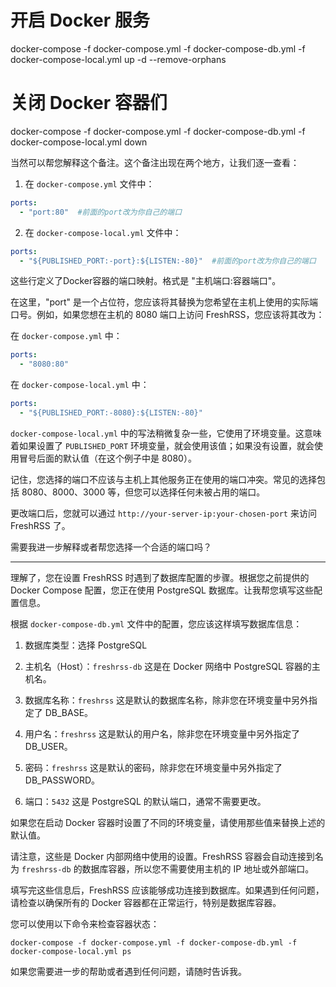 # 开启 Docker 服务
docker-compose -f docker-compose.yml -f docker-compose-db.yml -f docker-compose-local.yml up -d --remove-orphans

# 关闭 Docker 容器们
docker-compose -f docker-compose.yml -f docker-compose-db.yml -f docker-compose-local.yml down



当然可以帮您解释这个备注。这个备注出现在两个地方，让我们逐一查看：

1. 在 `docker-compose.yml` 文件中：

```yaml
ports:
  - "port:80"  #前面的port改为你自己的端口
```

2. 在 `docker-compose-local.yml` 文件中：

```yaml
ports:
  - "${PUBLISHED_PORT:-port}:${LISTEN:-80}"  #前面的port改为你自己的端口
```

这些行定义了Docker容器的端口映射。格式是 "主机端口:容器端口"。

在这里，"port" 是一个占位符，您应该将其替换为您希望在主机上使用的实际端口号。例如，如果您想在主机的 8080 端口上访问 FreshRSS，您应该将其改为：

在 `docker-compose.yml` 中：
```yaml
ports:
  - "8080:80"
```

在 `docker-compose-local.yml` 中：
```yaml
ports:
  - "${PUBLISHED_PORT:-8080}:${LISTEN:-80}"
```

`docker-compose-local.yml` 中的写法稍微复杂一些，它使用了环境变量。这意味着如果设置了 `PUBLISHED_PORT` 环境变量，就会使用该值；如果没有设置，就会使用冒号后面的默认值（在这个例子中是 8080）。

记住，您选择的端口不应该与主机上其他服务正在使用的端口冲突。常见的选择包括 8080、8000、3000 等，但您可以选择任何未被占用的端口。

更改端口后，您就可以通过 `http://your-server-ip:your-chosen-port` 来访问 FreshRSS 了。

需要我进一步解释或者帮您选择一个合适的端口吗？

---

理解了，您在设置 FreshRSS 时遇到了数据库配置的步骤。根据您之前提供的 Docker Compose 配置，您正在使用 PostgreSQL 数据库。让我帮您填写这些配置信息。

根据 `docker-compose-db.yml` 文件中的配置，您应该这样填写数据库信息：

1. 数据库类型：选择 PostgreSQL

2. 主机名（Host）：`freshrss-db`
   这是在 Docker 网络中 PostgreSQL 容器的主机名。

3. 数据库名称：`freshrss`
   这是默认的数据库名称，除非您在环境变量中另外指定了 DB_BASE。

4. 用户名：`freshrss`
   这是默认的用户名，除非您在环境变量中另外指定了 DB_USER。

5. 密码：`freshrss`
   这是默认的密码，除非您在环境变量中另外指定了 DB_PASSWORD。

6. 端口：`5432`
   这是 PostgreSQL 的默认端口，通常不需要更改。

如果您在启动 Docker 容器时设置了不同的环境变量，请使用那些值来替换上述的默认值。

请注意，这些是 Docker 内部网络中使用的设置。FreshRSS 容器会自动连接到名为 `freshrss-db` 的数据库容器，所以您不需要使用主机的 IP 地址或外部端口。

填写完这些信息后，FreshRSS 应该能够成功连接到数据库。如果遇到任何问题，请检查以确保所有的 Docker 容器都在正常运行，特别是数据库容器。

您可以使用以下命令来检查容器状态：

```
docker-compose -f docker-compose.yml -f docker-compose-db.yml -f docker-compose-local.yml ps
```

如果您需要进一步的帮助或者遇到任何问题，请随时告诉我。